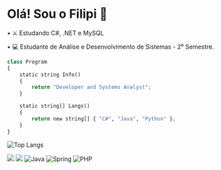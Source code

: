 <div>
<h1>Olá! Sou o Filipi 👋</h1>
<p>• ⚔️ Estudando C#, .NET e MySQL</p>
<p>• 💻 Estudante de Análise e Desenvolvimento de Sistemas - 2⁰ Semestre.</p>
</div>

```python
class Program
{
    static string Info()
    {
        return "Developer and Systems Analyst";
    }

    static string[] Langs()
    {
        return new string[] { "C#", "Java", "Python" };
    }
}

```

  ![Top Langs](https://github-readme-stats.vercel.app/api/top-langs/?username=filipimantelato&hide_progress=true&theme=tokyonight)

  <a href = "mailto:filipimantelato06@gmail.com"><img src="https://img.shields.io/badge/Gmail-D14836?logo=gmail&logoColor=white"></a>
  <a href="https://www.linkedin.com/in/filipi-mantelato-241610249" target="_blank"><img src="https://img.shields.io/badge/linkedin-%230077B5.svg?logo=linkedin&logoColor=white"></a> 
  ![Java](https://img.shields.io/badge/java-%23ED8B00.svg?logo=java&logoColor=white)
  ![Spring](https://img.shields.io/badge/spring-%236DB33F.svg?logo=spring&logoColor=white)
  ![PHP](https://img.shields.io/badge/php-%23777BB4.svg?logo=php&logoColor=white)


  

